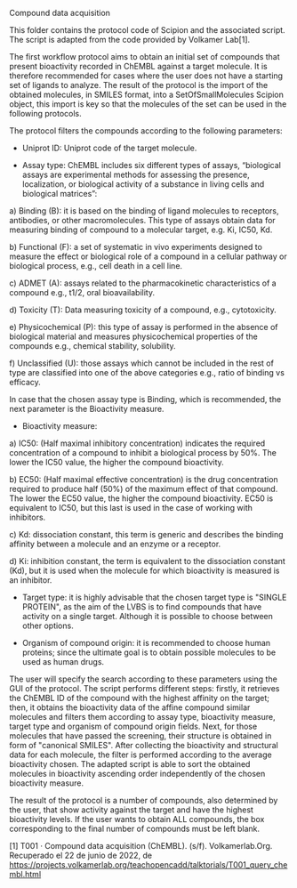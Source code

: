 Compound data acquisition

This folder contains the protocol code of Scipion and the associated script. The script is adapted from the code provided by Volkamer Lab[1].

The first workflow protocol aims to obtain an initial set of compounds that present bioactivity recorded in ChEMBL against a target molecule. It is therefore recommended for cases where the user does not have a starting set of ligands to analyze.
The result of the protocol is the import of the obtained molecules, in SMILES format, into a SetOfSmallMolecules Scipion object, this import is key so that the molecules of the set can be used in the following protocols.


The protocol filters the compounds according to the following parameters:
-	Uniprot ID: Uniprot code of the target molecule.

-	Assay type: ChEMBL includes six different types of assays, “biological assays are experimental methods for assessing the presence, localization, or biological activity of a substance in living cells and biological matrices”:

a)	Binding (B): it is based on the binding of ligand molecules to receptors, antibodies, or other macromolecules. This type of assays obtain data for measuring binding of compound to a molecular target, e.g.  Ki, IC50, Kd.

b)	Functional (F): a set of systematic in vivo experiments designed to measure the effect or biological role of a compound in a cellular pathway or biological process, e.g., cell death in a cell line.

c)	ADMET (A): assays related to the pharmacokinetic characteristics of a compound e.g., t1/2, oral bioavailability.

d)	Toxicity (T): Data measuring toxicity of a compound, e.g., cytotoxicity.

e)	Physicochemical (P): this type of assay is performed in the absence of biological material and measures physicochemical properties of the compounds e.g., chemical stability, solubility.

f)	Unclassified (U): those assays which cannot be included in the rest of type are classified into one of the above categories e.g., ratio of binding vs efficacy.

In case that the chosen assay type is Binding, which is recommended, the next parameter is the Bioactivity measure. 

-	Bioactivity measure:
 
a)	IC50: (Half maximal inhibitory concentration) indicates the required concentration of a compound to inhibit a biological process by 50%. The lower the IC50 value, the higher the compound bioactivity. 

b)	EC50: (Half maximal effective concentration) is the drug concentration required to produce half (50%) of the maximum effect of that compound. The lower the EC50 value, the higher the compound bioactivity. EC50 is equivalent to IC50, but this last is used in the case of working with inhibitors.

c)	Kd: dissociation constant, this term is generic and describes the binding affinity between a molecule and an enzyme or a receptor. 

d)	Ki: inhibition constant, the term is equivalent to the dissociation constant (Kd), but it is used when the molecule for which bioactivity is measured is an inhibitor.

-	Target type: it is highly advisable that the chosen target type is "SINGLE PROTEIN", as the aim of the LVBS is to find compounds that have activity on a single target. Although it is possible to choose between other options.

- Organism of compound origin: it is recommended to choose human proteins; since the ultimate goal is to obtain possible molecules to be used as human drugs.

The user will specify the search according to these parameters using the GUI of the protocol. The script performs different steps: firstly, it retrieves the ChEMBL ID of the compound with the highest affinity on the target; then, it obtains the bioactivity data of the affine compound similar molecules and filters them according to assay type, bioactivity measure, target type and organism of compound origin fields. 
Next, for those molecules that have passed the screening, their structure is obtained in form of "canonical SMILES". After collecting the bioactivity and structural data for each molecule, the filter is performed according to the average bioactivity chosen. The adapted script is able to sort the obtained molecules in bioactivity ascending order independently of the chosen bioactivity measure.

The result of the protocol is a number of compounds, also determined by the user, that show activity against the target and have the highest bioactivity levels. If the user wants to obtain ALL compounds, the box corresponding to the final number of compounds must be left blank.


[1] T001 · Compound data acquisition (ChEMBL). (s/f). Volkamerlab.Org. Recuperado el 22 de junio de 2022, de https://projects.volkamerlab.org/teachopencadd/talktorials/T001_query_chembl.html

